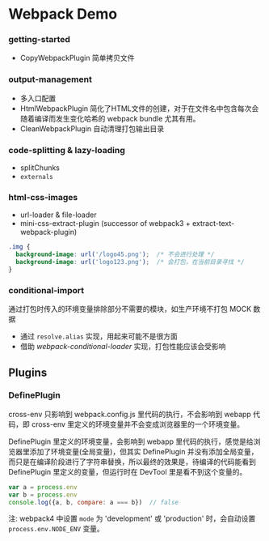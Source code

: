 # Webpack Demo

### getting-started

* CopyWebpackPlugin 简单拷贝文件

### output-management

* 多入口配置
* HtmlWebpackPlugin 简化了HTML文件的创建，对于在文件名中包含每次会随着编译而发生变化哈希的 webpack bundle 尤其有用。
* CleanWebpackPlugin 自动清理打包输出目录


### code-splitting & lazy-loading

* splitChunks
* `externals`


### html-css-images

* url-loader & file-loader
* mini-css-extract-plugin (successor of webpack3 + extract-text-webpack-plugin)

```css
.img {
  background-image: url('/logo45.png');  /* 不会进行处理 */
  background-image: url('logo123.png');  /* 会打包，在当前目录寻找 */
}
```

### conditional-import

通过打包时传入的环境变量排除部分不需要的模块，如生产环境不打包 MOCK 数据

* 通过 `resolve.alias` 实现，用起来可能不是很方面
* 借助 _webpack-conditional-loader_ 实现，打包性能应该会受影响


## Plugins

### DefinePlugin

cross-env 只影响到 webpack.config.js 里代码的执行，不会影响到 webapp 代码，即 cross-env 里定义的环境变量并不会变成浏览器里的一个环境变量。

DefinePlugin 里定义的环境变量，会影响到 webapp 里代码的执行，感觉是给浏览器里添加了环境变量(全局变量)，但其实 DefinePlugin 并没有添加全局变量，而只是在编译阶段进行了字符串替换，所以最终的效果是，待编译的代码能看到 DefinePlugin 里定义的变量，但运行时在 DevTool 里是看不到这个变量的。

```js
var a = process.env
var b = process.env
console.log({a, b, compare: a === b})  // false
```

注: webpack4 中设置 `mode` 为 'development' 或 'production' 时，会自动设置 `process.env.NODE_ENV` 变量。
